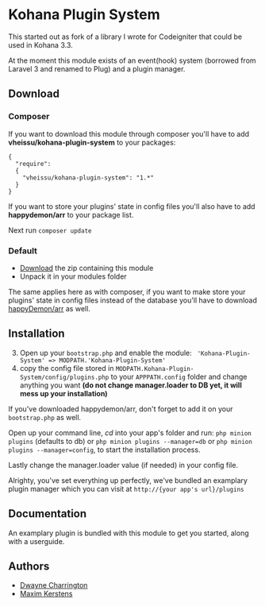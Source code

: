 Kohana Plugin System
====================

This started out as fork of a library I wrote for Codeigniter that could be used in Kohana 3.3.

At the moment this module exists of an event(hook) system (borrowed from Laravel 3 and renamed to Plug) and a plugin manager.



## Download

### Composer
If you want to download this module through composer you'll have to add **vheissu/kohana-plugin-system** to your packages:

```
{
  "require":
  {
    "vheissu/kohana-plugin-system": "1.*"
  }
}
```

If you want to store your plugins' state in config files you'll also have to add **happydemon/arr** to your package list.

Next run ```composer update```

### Default

 -  [Download](https://github.com/Vheissu/Kohana-Plugin-System/archive/master.zip) the zip containing this module
 -  Unpack it in your modules folder
 
The same applies here as with composer, if you want to make store your plugins' state in config files instead of the database
you'll have to download [happyDemon/arr](https://github.com/happyDemon/arr) as well.

## Installation

3. Open up your ```bootstrap.php``` and enable the module:  ``` 'Kohana-Plugin-System' => MODPATH.'Kohana-Plugin-System'```
4. copy the config file stored in ```MODPATH.Kohana-Plugin-System/config/plugins.php``` to your ```APPPATH.config``` folder and change anything you want **(do not change manager.loader to DB yet, it will mess up your installation)**

If you've downloaded happydemon/arr, don't forget to add it on your ```bootstrap.php``` as well.
 
Open up your command line, *cd* into your app's folder and run: ```php minion plugins``` (defaults to db) or ```php minion plugins --manager=db``` or ```php minion plugins --manager=config```, to start the installation process.

Lastly change the manager.loader value (if needed) in your config file.

Alrighty, you've set everything up perfectly, we've bundled an examplary plugin manager which you can visit at ```http://{your app's url}/plugins```

## Documentation

An examplary plugin is bundled with this module to get you started, along with a userguide.

## Authors

- [Dwayne Charrington](https://github.com/Vheissu/)
- [Maxim Kerstens](https://github.com/happyDemon/)
